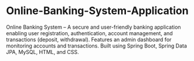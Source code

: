 # Online-Banking-System-Application
Online Banking System – A secure and user-friendly banking application enabling user registration, authentication, account management, and transactions (deposit, withdrawal). Features an admin dashboard for monitoring accounts and transactions. Built using Spring Boot, Spring Data JPA, MySQL, HTML, and CSS.
